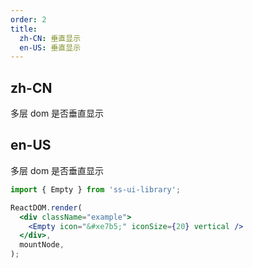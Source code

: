 ```yaml
---
order: 2
title:
  zh-CN: 垂直显示
  en-US: 垂直显示
---
```


## zh-CN

多层 dom 是否垂直显示

## en-US

多层 dom 是否垂直显示

```jsx
import { Empty } from 'ss-ui-library';

ReactDOM.render(
  <div className="example">
    <Empty icon="&#xe7b5;" iconSize={20} vertical />
  </div>,
  mountNode,
);
```

<style>
.example {
    width: 100%;
    height: 200px;
    background: #1e1e1e;
}
</style>
